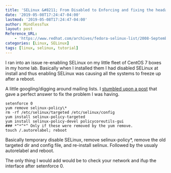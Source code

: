 ```yaml
---
title: 'SELinux &#8211; From Disabled to Enforcing and fixing the headache with it'
date: '2019-05-08T17:24:47-04:00'
lastmod: '2019-05-08T17:24:47-04:00'
author: MindlessTux
layout: post
Reference_URL:
    - 'https://www.redhat.com/archives/fedora-selinux-list/2008-September/msg00096.html'
categories: [Linux, SELinux]
tags: [linux, selinux, tutorial]
---
```


I ran into an issue re-enabling SELinux on my little fleet of CentOS 7 boxes in my home lab. Basically when I installed them I had disabled SELinux at install and thus enabling SELinux was causing all the systems to freeze up after a reboot.

<!--readmore-->

A little googling/digging around mailing lists. I [stumbled upon a post](https://www.redhat.com/archives/fedora-selinux-list/2008-September/msg00096.html) that gave a perfect answer to fix the problem I was having.

```shell
setenforce 0
yum remove selinux-policy\*
rm -rf /etc/selinux/targeted /etc/selinux/config
yum install selinux-policy-targeted
yum install selinux-policy-devel policycoreutils-gui  
### *^*^*^ Only if these were removed by the yum remove.
touch /.autorelabel; reboot
```

Basically temporary disable SELinux, remove selinux-policy\*, remove the old targeted dir and config file, and re-install selinux. Followed by the usualy autorelabel and reboot.

The only thing I would add would be to check your network and ifup the interface after setenforce 0.